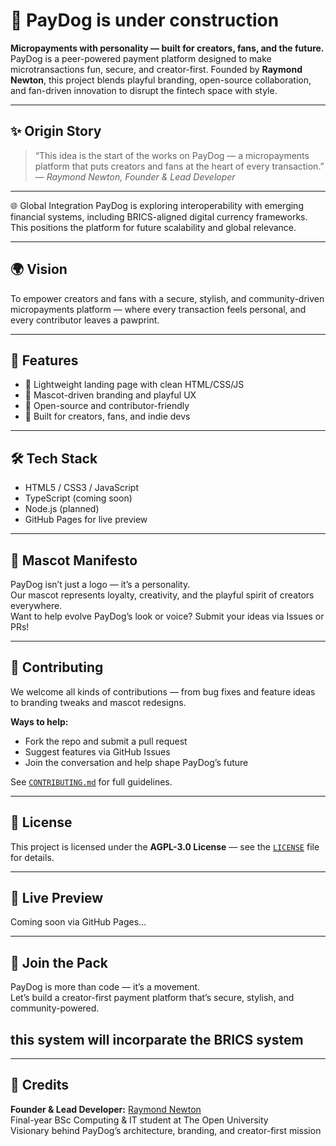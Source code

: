 
# 🐶 PayDog is under construction

**Micropayments with personality — built for creators, fans, and the future.**  
PayDog is a peer-powered payment platform designed to make microtransactions fun, secure, and creator-first. Founded by **Raymond Newton**, this project blends playful branding, open-source collaboration, and fan-driven innovation to disrupt the fintech space with style.

---

## ✨ Origin Story

> “This idea is the start of the works on PayDog — a micropayments platform that puts creators and fans at the heart of every transaction.”  
> — *Raymond Newton, Founder & Lead Developer*

---


🌐 Global Integration
PayDog is exploring interoperability with emerging financial systems, including BRICS-aligned digital currency frameworks. This positions the platform for future scalability and global relevance.

---

## 🌍 Vision

To empower creators and fans with a secure, stylish, and community-driven micropayments platform — where every transaction feels personal, and every contributor leaves a pawprint.

---

## 🚀 Features

- 💸 Lightweight landing page with clean HTML/CSS/JS  
- 🐾 Mascot-driven branding and playful UX  
- 🔐 Open-source and contributor-friendly  
- 🔧 Built for creators, fans, and indie devs  

---

## 🛠️ Tech Stack

- HTML5 / CSS3 / JavaScript  
- TypeScript (coming soon)  
- Node.js (planned)  
- GitHub Pages for live preview  

---

## 🎨 Mascot Manifesto

PayDog isn’t just a logo — it’s a personality.  
Our mascot represents loyalty, creativity, and the playful spirit of creators everywhere.  
Want to help evolve PayDog’s look or voice? Submit your ideas via Issues or PRs!

---

## 🤝 Contributing

We welcome all kinds of contributions — from bug fixes and feature ideas to branding tweaks and mascot redesigns.

**Ways to help:**

- Fork the repo and submit a pull request  
- Suggest features via GitHub Issues  
- Join the conversation and help shape PayDog’s future  

See [`CONTRIBUTING.md`](CONTRIBUTING.md) for full guidelines.

---

## 📄 License

This project is licensed under the **AGPL-3.0 License** — see the [`LICENSE`](LICENSE) file for details.

---

## 🔗 Live Preview

Coming soon via GitHub Pages...

---

## 🐾 Join the Pack

PayDog is more than code — it’s a movement.  
Let’s build a creator-first payment platform that’s secure, stylish, and community-powered.
## this system will incorparate the BRICS system ##

---

## 👤 Credits

**Founder & Lead Developer:** [Raymond Newton](https://github.com/GangsterJesus)  
Final-year BSc Computing & IT student at The Open University  
Visionary behind PayDog’s architecture, branding, and creator-first mission
